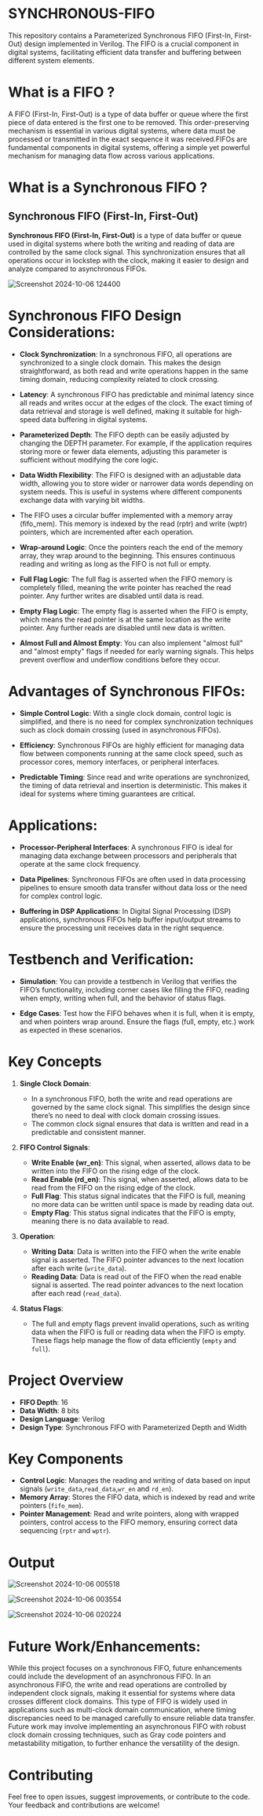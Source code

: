# SYNCHRONOUS-FIFO
This repository contains a Parameterized Synchronous FIFO (First-In, First-Out) design implemented in Verilog. The FIFO is a crucial component in digital systems, facilitating efficient data transfer and buffering between different system elements.

# What is a FIFO ? 
A FIFO (First-In, First-Out) is a type of data buffer or queue where the first piece of data entered is the first one to be removed. This order-preserving mechanism is essential in various digital systems, where data must be processed or transmitted in the exact sequence it was received.FIFOs are fundamental components in digital systems, offering a simple yet powerful mechanism for managing data flow across various applications.

# What is a Synchronous FIFO ?

## Synchronous FIFO (First-In, First-Out)

**Synchronous FIFO (First-In, First-Out)** is a type of data buffer or queue used in digital systems where both the writing and reading of data are controlled by the same clock signal. This synchronization ensures that all operations occur in lockstep with the clock, making it easier to design and analyze compared to asynchronous FIFOs.


![Screenshot 2024-10-06 124400](https://github.com/user-attachments/assets/79746cf9-666b-4bd4-af25-bc119302182d)



# Synchronous FIFO Design Considerations:

- **Clock Synchronization**: In a synchronous FIFO, all operations are synchronized to a single clock domain. This makes the design straightforward, as both read and write operations happen in the same timing domain, reducing complexity related to clock crossing.


- **Latency**: A synchronous FIFO has predictable and minimal latency since all reads and writes occur at the edges of the clock. The exact timing of data retrieval and storage is well defined, making it suitable for high-speed data buffering in digital systems.


- **Parameterized Depth**: The FIFO depth can be easily adjusted by changing the DEPTH parameter. For example, if the application requires storing more or fewer data elements, adjusting this parameter is sufficient without modifying the core logic.


- **Data Width Flexibility**: The FIFO is designed with an adjustable data width, allowing you to store wider or narrower data words depending on system needs. This is useful in systems where different components exchange data with varying bit widths.


- The FIFO uses a circular buffer implemented with a memory array (fifo_mem). This memory is indexed by the read (rptr) and write (wptr) pointers, which are incremented after each operation.


- **Wrap-around Logic**: Once the pointers reach the end of the memory array, they wrap around to the beginning. This ensures continuous reading and writing as long as the FIFO is not full or empty.


- **Full Flag Logic**: The full flag is asserted when the FIFO memory is completely filled, meaning the write pointer has reached the read pointer. Any further writes are disabled until data is read.


- **Empty Flag Logic**: The empty flag is asserted when the FIFO is empty, which means the read pointer is at the same location as the write pointer. Any further reads are disabled until new data is written.


- **Almost Full and Almost Empty**: You can also implement "almost full" and "almost empty" flags if needed for early warning signals. This helps prevent overflow and underflow conditions before they occur.


# Advantages of Synchronous FIFOs:

- **Simple Control Logic**: With a single clock domain, control logic is simplified, and there is no need for complex synchronization techniques such as clock domain crossing (used in asynchronous FIFOs).

- **Efficiency**: Synchronous FIFOs are highly efficient for managing data flow between components running at the same clock speed, such as processor cores, memory interfaces, or peripheral interfaces.

- **Predictable Timing**: Since read and write operations are synchronized, the timing of data retrieval and insertion is deterministic. This makes it ideal for systems where timing guarantees are critical.

# Applications:

- **Processor-Peripheral Interfaces**: A synchronous FIFO is ideal for managing data exchange between processors and peripherals that operate at the same clock frequency.

- **Data Pipelines**: Synchronous FIFOs are often used in data processing pipelines to ensure smooth data transfer without data loss or the need for complex control logic.

- **Buffering in DSP Applications**: In Digital Signal Processing (DSP) applications, synchronous FIFOs help buffer input/output streams to ensure the processing unit receives data in the right sequence.

# Testbench and Verification:

- **Simulation**: You can provide a testbench in Verilog that verifies the FIFO’s functionality, including corner cases like filling the FIFO, reading when empty, writing when full, and the behavior of status flags.

- **Edge Cases**: Test how the FIFO behaves when it is full, when it is empty, and when pointers wrap around. Ensure the flags (full, empty, etc.) work as expected in these scenarios.

# Key Concepts

1. **Single Clock Domain**:
   - In a synchronous FIFO, both the write and read operations are governed by the same clock signal. This simplifies the design since there’s no need to deal with clock domain crossing issues.
   - The common clock signal ensures that data is written and read in a predictable and consistent manner.

2. **FIFO Control Signals**:
   - **Write Enable (wr_en)**: This signal, when asserted, allows data to be written into the FIFO on the rising edge of the clock.
   - **Read Enable (rd_en)**: This signal, when asserted, allows data to be read from the FIFO on the rising edge of the clock.
   - **Full Flag**: This status signal indicates that the FIFO is full, meaning no more data can be written until space is made by reading data out.
   - **Empty Flag**: This status signal indicates that the FIFO is empty, meaning there is no data available to read.

3. **Operation**:
   - **Writing Data**: Data is written into the FIFO when the write enable signal is asserted. The FIFO pointer advances to the next location after each write (`write_data`).
   - **Reading Data**: Data is read out of the FIFO when the read enable signal is asserted. The read pointer advances to the next location after each read (`read_data`).

4. **Status Flags**:
   - The full and empty flags prevent invalid operations, such as writing data when the FIFO is full or reading data when the FIFO is empty. These flags help manage the flow of data efficiently (`empty` and `full`).

# Project Overview

- **FIFO Depth**: 16 
- **Data Width**: 8 bits
- **Design Language**: Verilog
- **Design Type**: Synchronous FIFO with Parameterized Depth and Width

# Key Components

- **Control Logic**: Manages the reading and writing of data based on input signals (`write_data`,`read_data`,`wr_en` and `rd_en`).
- **Memory Array**: Stores the FIFO data, which is indexed by read and write pointers (`fifo_mem`).
- **Pointer Management**: Read and write pointers, along with wrapped pointers, control access to the FIFO memory, ensuring correct data sequencing (`rptr` and `wptr`).


# Output

![Screenshot 2024-10-06 005518](https://github.com/user-attachments/assets/057a85c4-e1ca-4e1b-993e-d23689ea7a42)


![Screenshot 2024-10-06 003554](https://github.com/user-attachments/assets/6060c6cc-43d1-494b-a35a-fa18f3813a33)


![Screenshot 2024-10-06 020224](https://github.com/user-attachments/assets/05ef4e08-e171-4f21-810c-90232bca10a5)

# Future Work/Enhancements:

While this project focuses on a synchronous FIFO, future enhancements could include the development of an asynchronous FIFO. In an asynchronous FIFO, the write and read operations are controlled by independent clock signals, making it essential for systems where data crosses different clock domains. This type of FIFO is widely used in applications such as multi-clock domain communication, where timing discrepancies need to be managed carefully to ensure reliable data transfer. Future work may involve implementing an asynchronous FIFO with robust clock domain crossing techniques, such as Gray code pointers and metastability mitigation, to further enhance the versatility of the design.

# Contributing
Feel free to open issues, suggest improvements, or contribute to the code. Your feedback and contributions are welcome!
